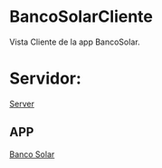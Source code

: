 # BancoSolarCliente
Vista Cliente de la app BancoSolar. 
# Servidor: 
<a href="https://github.com/Wilper591/BancoSolarServer">Server</a>
## APP
<a href="https://wilper591.github.io/BancoSolarCliente/">Banco Solar</a>
